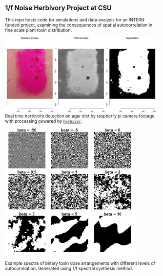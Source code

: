 ## 1/f Noise Herbivory Project at CSU

This repo hosts code for simulations and data analysis for an INTERN funded project, examining the consequences of spatial autocorrelation in fine scale plant toxin distribution. 




![Real time herbivory detection](rt_segmentation_demo.jpg)
Real time herbivory detection on agar diet by raspberry pi camera footage with processing powered by [`herbivar`](https://github.com/vsbpan/herbivar). 


![Synthetic spectra](snythetic_spectra_1f.jpg)

Example spectra of binary toxin dose arrangements with different levels of autocorrelation. Generated using 1/f spectral synthesis method.



